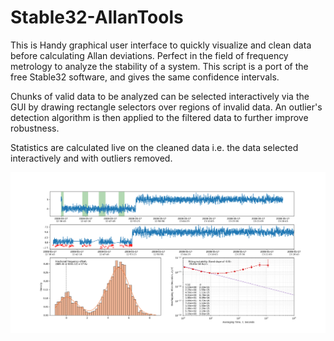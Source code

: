 # Stable32-AllanTools
This is 
Handy graphical user interface to quickly visualize and clean data before calculating Allan deviations. Perfect in the field of frequency metrology to analyze the stability of a system. This script is a port of the free Stable32 software, and gives the same confidence intervals. 

Chunks of valid data to be analyzed can be selected interactively via the GUI by drawing rectangle selectors over regions of invalid data. An outlier's detection algorithm is then applied to the filtered data to further improve robustness.

Statistics are calculated live on the cleaned data i.e. the data selected interactively and with outliers removed.

![python GUI output](allan_tools_demo.png)
